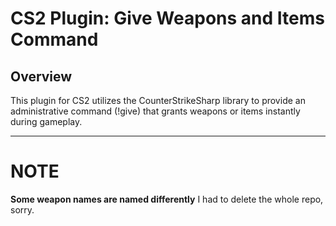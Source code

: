 # **CS2 Plugin: Give Weapons and Items Command**
## Overview


This plugin for CS2 utilizes the CounterStrikeSharp library to provide an administrative command (!give) that grants weapons or items instantly during gameplay.

---

# NOTE

**Some weapon names are named differently**
I had to delete the whole repo, sorry.